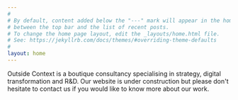 ```yaml
---
#
# By default, content added below the "---" mark will appear in the home page
# between the top bar and the list of recent posts.
# To change the home page layout, edit the _layouts/home.html file.
# See: https://jekyllrb.com/docs/themes/#overriding-theme-defaults
#
layout: home
---
```

Outside Context is a boutique consultancy specialising in strategy, digital transformation and R&D. Our website is under construction but please don't hesitate to contact us if you would like to know more about our work.
